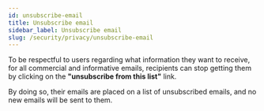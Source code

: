 ```yaml
---
id: unsubscribe-email
title: Unsubscribe email
sidebar_label: Unsubscribe email
slug: /security/privacy/unsubscribe-email
---
```


To be respectful to users regarding
what information they want to receive,
for all commercial and informative emails,
recipients can stop getting them
by clicking on the **"unsubscribe from this list"** link.

By doing so,
their emails are placed on a list
of unsubscribed emails,
and no new emails will be sent to them.
